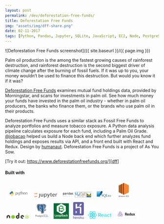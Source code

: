 ```yaml
---
layout: post
permalink: /dev/deforestation-free-funds/
title: Deforestation Free Funds
img: "assets/img/dff-share.png"
date: 02-11-2017
tags: [Python, Pandas, Jupyter, SQLite, JavaScript, EC2, Node, PostgreSQL, LoopBack, Heroku, React, Redux, Portfolio]
---
```


![Deforestation Free Funds screenshot]({{ site.baseurl }}/{{ page.img }})

Palm oil production is the among the fastest growing causes of rainforest destruction, and rainforest destruction is the second biggest driver of climate change after the burning of fossil fuels. If it was up to you, your money wouldn’t be used to finance this destruction. But would you know it if it was?

[Deforestation Free Funds][dff] examines mutual fund holdings data, provided by Morningstar, and scans for investments in palm oil. See how much money your funds have invested in the palm oil industry - whether in palm oil producers, the banks who finance them, or the brands who use palm oil in their products.

Deforestation Free Funds uses a similar stack as Fossil Free Funds to analyze portfolios and measure tobacco exposure. A Python data analysis pipeline calculates exposure for each fund, including a Palm Oil Grade. [@jobacao][jcao] helped us build a Node back end which further analyzes fund holdings and exposes  results via API, and a front end built with React and Redux. Design by [humanaut][humanaut]. Deforestation Free Funds is a project of As You Sow.

[Try it out: https://www.deforestationfreefunds.org/][dff]

#### Built with

<img src="/assets/img/python-logo.png" alt="Python" style="width: 15%; padding: 5px;"/>
<img src="/assets/img/jupyter.png" alt="Jupyter" style="width: 15%; padding: 5px;"/>
<img src="/assets/img/pandas_logo.png" alt="Pandas" style="width: 20%; padding: 5px;"/>
<img src="/assets/img/sqlite.png" alt="SQLite" style="width: 10%; padding: 5px;"/>

<img src="/assets/img/EC2-logo.jpg" alt="AWS EC2" style="width: 10%; padding: 5px;"/>
<img src="/assets/img/node_logo.svg" alt="Node.js" style="width: 15%; padding: 5px;"/>
<img src="/assets/img/postgresql-logo.png" alt="PostgreSQL" style="width: 10%; padding: 5px;"/>
<img src="/assets/img/loopback-logo-sm.png" alt="Loopback" style="width: 10%; padding: 5px;"/>

<img src="/assets/img/heroku.svg" alt="AWS EC2" style="width: 7%; padding: 5px;"/>
<img src="/assets/img/react_logo.png" alt="React" style="width: 15%; padding: 5px;"/>
<img src="/assets/img/redux_logo.png" alt="Redux" style="width: 15%; padding: 5px;"/>

[dff]: https://www.deforestationfreefunds.org
[jcao]: https://github.com/jobacao
[humanaut]: http://www.humanaut.is/